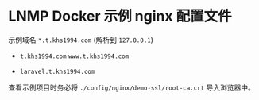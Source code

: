 # LNMP Docker 示例 nginx 配置文件

示例域名 `*.t.khs1994.com` (解析到 `127.0.0.1`)

* `t.khs1994.com` `www.t.khs1994.com`

* `laravel.t.khs1994.com`

查看示例项目时务必将 `./config/nginx/demo-ssl/root-ca.crt` 导入浏览器中。
